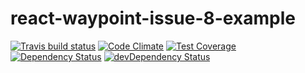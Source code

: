 # react-waypoint-issue-8-example



[![Travis build status](http://img.shields.io/travis/jmeas/react-waypoint-issue-8-example.svg?style=flat)](https://travis-ci.org/jmeas/react-waypoint-issue-8-example)
[![Code Climate](https://codeclimate.com/github/jmeas/react-waypoint-issue-8-example/badges/gpa.svg)](https://codeclimate.com/github/jmeas/react-waypoint-issue-8-example)
[![Test Coverage](https://codeclimate.com/github/jmeas/react-waypoint-issue-8-example/badges/coverage.svg)](https://codeclimate.com/github/jmeas/react-waypoint-issue-8-example)
[![Dependency Status](https://david-dm.org/jmeas/react-waypoint-issue-8-example.svg)](https://david-dm.org/jmeas/react-waypoint-issue-8-example)
[![devDependency Status](https://david-dm.org/jmeas/react-waypoint-issue-8-example/dev-status.svg)](https://david-dm.org/jmeas/react-waypoint-issue-8-example#info=devDependencies)

